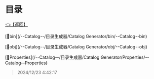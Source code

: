# 目录  


[👈【返回】](/--Catalog--/目录生成器/--Catalog--目录生成器)  


[📁bin](/--Catalog--/目录生成器/Catalog Generator/bin/--Catalog--bin)  

[📁obj](/--Catalog--/目录生成器/Catalog Generator/obj/--Catalog--obj)  

[📁Properties](/--Catalog--/目录生成器/Catalog Generator/Properties/--Catalog--Properties)  







> 2024/12/23 4:42:17
